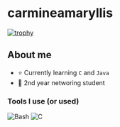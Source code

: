 # carmineamaryllis

[![trophy](https://github-profile-trophy.vercel.app/?username=carmineamaryllis&theme=monokai)](https://github.com/ryo-ma/github-profile-trophy)

## About me
- ⭐ Currently learning ``C`` and ``Java``
- 💉 2nd year networing student

### Tools I use (or used)
<!-- Language badges -->

![Bash](https://img.shields.io/badge/-Bash-05122A?style=for-the-badge&color=302d41&logo=gnu-bash&logoColor=4EAA25)
![C](https://img.shields.io/badge/c-%2300599C.svg?style=for-the-badge&logo=c&logoColor=white&color=960018)
